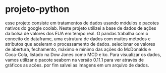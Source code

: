 # projeto-python
esse projeto consiste em tratamentos de dados
usando módulos e pacotes nativos do google coolab.
Neste projeto utilizei a base de dados de ações da bolsa de valores dos EUA em tempo real.
O pandas trabalha com o conceito de dataframe, uma estrutura de dados com muitos métodos e atributos que aceleram o processamento de dados.
selecionar os valores de abertura, fechamento, máximo e mínimo das ações do McDonalds e Coca-Cola, listado na Dow Jones como MCD e ko.
Para visualizar os dados, vamos utilizar o pacote seaborn na versão 0.11.1 para ver através de gráficos as acões.
por fim salvei as imagens em um arquivo de dados.
